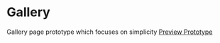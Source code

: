 # Gallery 
Gallery page prototype which focuses on simplicity
[Preview Prototype](https://windofxaos.github.io/)
